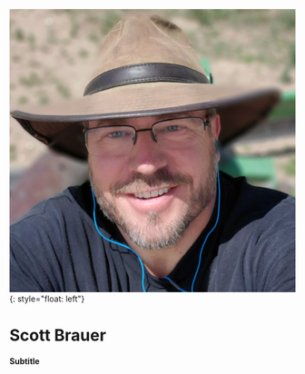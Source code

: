 ![image](images/headshot.png){: style="float: left"}
# Scott Brauer
#### Subtitle

## <Title>

Recent Date Tag About



[![Email](images/email_PNG1.png)](mailto:CodeRancher@zohomail.com)
[![github](images/github_PNG86.png)](https://github.com/CodeRancher)
[![linkedin](images/linkedIn_PNG7.png)](https://www.linkedin.com/in/scott-brauer-8209321/)